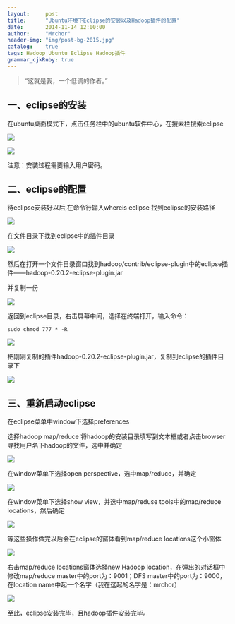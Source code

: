 ```yaml
---
layout:     post
title:      "Ubuntu环境下Eclipse的安装以及Hadoop插件的配置"
date:       2014-11-14 12:00:00
author:     "Mrchor"
header-img: "img/post-bg-2015.jpg"
catalog:	true
tags: Hadoop Ubuntu Eclipse Hadoop插件
grammar_cjkRuby: true
---
```


> “这就是我，一个低调的作者。”


## 一、eclipse的安装

在ubuntu桌面模式下，点击任务栏中的ubuntu软件中心，在搜索栏搜索eclipse

![](http://images.cnitblog.com/blog/656602/201411/141631496946120.jpg)

![](http://images.cnitblog.com/blog/656602/201411/141631569914882.jpg)

注意：安装过程需要输入用户密码。

## 二、eclipse的配置

待eclipse安装好以后,在命令行输入whereis eclipse 找到eclipse的安装路径

![](http://images.cnitblog.com/blog/656602/201411/141632066317560.jpg)

在文件目录下找到eclipse中的插件目录

![](http://images.cnitblog.com/blog/656602/201411/141632167107539.jpg)

然后在打开一个文件目录窗口找到hadoop/contrib/eclipse-plugin中的eclipse插件——hadoop-0.20.2-eclipse-plugin.jar

并复制一份

![](http://images.cnitblog.com/blog/656602/201411/141633346005468.jpg)

返回到eclipse目录，右击屏幕中间，选择在终端打开，输入命令：

	sudo chmod 777 * -R
	
![](http://images.cnitblog.com/blog/656602/201411/141633476317949.jpg)

把刚刚复制的插件hadoop-0.20.2-eclipse-plugin.jar，复制到eclipse的插件目录下

![](http://images.cnitblog.com/blog/656602/201411/141633596943502.jpg)

## 三、重新启动eclipse

在eclipse菜单中window下选择preferences

选择hadoop map/reduce 将hadoop的安装目录填写到文本框或者点击browser寻找用户名下hadoop的文件，选中并确定

![](http://images.cnitblog.com/blog/656602/201411/141634146787612.jpg)

在window菜单下选择open perspective，选中map/reduce，并确定

![](http://images.cnitblog.com/blog/656602/201411/141638001632667.png)

在window菜单下选择show view，并选中map/reduse tools中的map/reduce locations，然后确定

![](http://images.cnitblog.com/blog/656602/201411/141638071941115.jpg)

等这些操作做完以后会在eclipse的窗体看到map/reduce locations这个小窗体

![](http://images.cnitblog.com/blog/656602/201411/141638147413420.jpg)

右击map/reduce locations窗体选择new Hadoop location，在弹出的对话框中修改map/reduce master中的port为：9001；DFS master中的port为：9000，在location name中起一个名字（我在这起的名字是：mrchor）

![](http://images.cnitblog.com/blog/656602/201411/141638274287629.jpg)

至此，eclipse安装完毕，且hadoop插件安装完毕。
